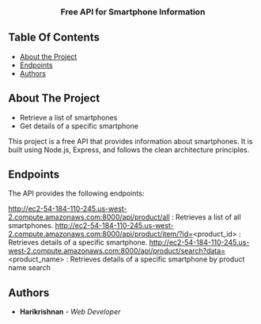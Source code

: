 

  <h3 align="center">Free API for Smartphone Information</h3>


## Table Of Contents

* [About the Project](#about-the-project)
* [Endpoints](#endpoints)
* [Authors](#authors)

## About The Project


* Retrieve a list of smartphones
* Get details of a specific smartphone

This project is a free API that provides information about smartphones. It is built using Node.js, Express, and follows the clean architecture principles.

## Endpoints
The API provides the following endpoints:

http://ec2-54-184-110-245.us-west-2.compute.amazonaws.com:8000/api/product/all :  Retrieves a list of all smartphones.
http://ec2-54-184-110-245.us-west-2.compute.amazonaws.com:8000/api/product/item/?id=<product_id> :  Retrieves details of a specific smartphone.
http://ec2-54-184-110-245.us-west-2.compute.amazonaws.com:8000/api/product/search?data=<product_name> : Retrieves details of a specific smartphone by product name search



## Authors

* **Harikrishnan** - *Web Developer* 
